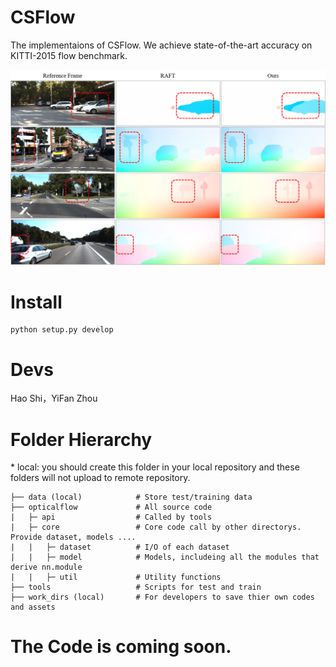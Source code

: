 # CSFlow
The implementaions of CSFlow. 
We achieve state-of-the-art accuracy on KITTI-2015 flow benchmark.

![](results/compare.png)

# Install
```
python setup.py develop
```

# Devs
Hao Shi，YiFan Zhou

# Folder Hierarchy
\* local: you should create this folder in your local repository and these folders will not upload to remote repository.
```
├── data (local)            # Store test/training data
├── opticalflow             # All source code
|   ├─ api                  # Called by tools
|   ├─ core                 # Core code call by other directorys. Provide dataset, models ....
|   |   ├─ dataset          # I/O of each dataset
|   |   ├─ model            # Models, includeing all the modules that derive nn.module
|   |   ├─ util             # Utility functions
├── tools                   # Scripts for test and train
├── work_dirs (local)       # For developers to save thier own codes and assets
```

# The Code is coming soon.